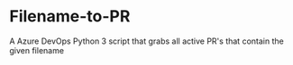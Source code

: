 # Filename-to-PR
A Azure DevOps Python 3 script that grabs all active PR's that contain the given filename
